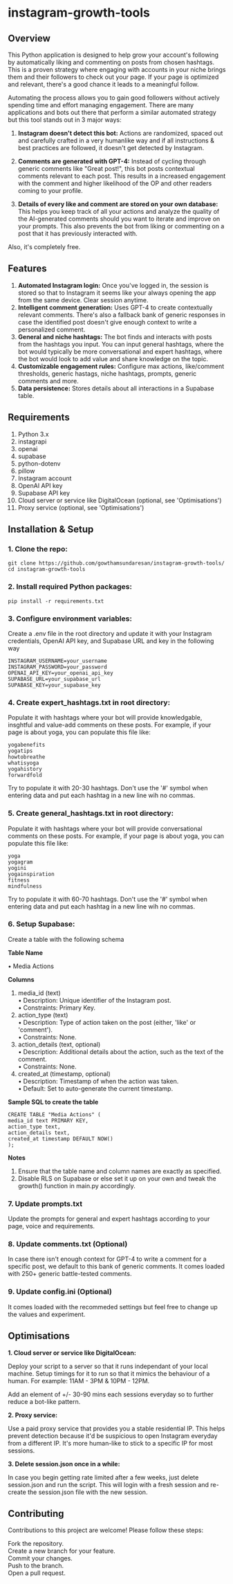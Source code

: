 # instagram-growth-tools

## Overview

This Python application is designed to help grow your account's following by automatically liking and commenting on posts from chosen hashtags. This is a proven strategy where engaging with accounts in your niche brings them and their followers to check out your page. If your page is optimized and relevant, there's a good chance it leads to a meaningful follow.

Automating the process allows you to gain good followers without actively spending time and effort managing engagement. There are many applications and bots out there that perform a similar automated strategy but this tool stands out in 3 major ways:

1. **Instagram doesn't detect this bot:** Actions are randomized, spaced out and carefully crafted in a very humanlike way and if all instructions & best practices are followed, it doesn't get detected by Instagram.

2. **Comments are generated with GPT-4:** Instead of cycling through generic comments like "Great post!", this bot posts contextual comments relevant to each post. This results in a increased engagement with the comment and higher likelihood of the OP and other readers coming to your profile.

3. **Details of every like and comment are stored on your own database:** This helps you keep track of all your actions and analyze the quality of the AI-generated comments should you want to iterate and improve on your prompts. This also prevents the bot from liking or commenting on a post that it has previously interacted with.

Also, it's completely free.

## Features

1. **Automated Instagram login:** Once you've logged in, the session is stored so that to Instagram it seems like your always opening the app from the same device. Clear session anytime.
2. **Intelligent comment generation:** Uses GPT-4 to create contextually relevant comments. There's also a fallback bank of generic responses in case the identified post doesn't give enough context to write a personalized comment.
3. **General and niche hashtags:** The bot finds and interacts with posts from the hashtags you input. You can input general hashtags, where the bot would typically be more conversational and expert hashtags, where the bot would look to add value and share knowledge on the topic.
4. **Customizable engagement rules:** Configure max actions, like/comment thresholds, generic hastags, niche hashtags, prompts, generic comments and more.
5. **Data persistence:** Stores details about all interactions in a Supabase table.

## Requirements

1. Python 3.x
2. instagrapi
3. openai
4. supabase
5. python-dotenv
6. pillow
7. Instagram account
8. OpenAI API key
9. Supabase API key
10. Cloud server or service like DigitalOcean (optional, see 'Optimisations')
11. Proxy service (optional, see 'Optimisations')

## Installation & Setup

### 1. Clone the repo:

```
git clone https://github.com/gowthamsundaresan/instagram-growth-tools/
cd instagram-growth-tools
```

### 2. Install required Python packages:

```
pip install -r requirements.txt
```

### 3. Configure environment variables:

Create a .env file in the root directory and update it with your Instagram credentials, OpenAI API key, and Supabase URL and key in the following way

```
INSTAGRAM_USERNAME=your_username
INSTAGRAM_PASSWORD=your_password
OPENAI_API_KEY=your_openai_api_key
SUPABASE_URL=your_supabase_url
SUPABASE_KEY=your_supabase_key
```

### 4. Create expert_hashtags.txt in root directory:

Populate it with hashtags where your bot will provide knowledgable, insghtful and value-add comments on these posts. For example, if your page is about yoga, you can populate this file like:

```
yogabenefits
yogatips
howtobreathe
whatisyoga
yogahistory
forwardfold
```

Try to populate it with 20-30 hashtags. Don't use the '#' symbol when entering data and put each hashtag in a new line wih no commas.

### 5. Create general_hashtags.txt in root directory:

Populate it with hashtags where your bot will provide conversational comments on these posts. For example, if your page is about yoga, you can populate this file like:

```
yoga
yogagram
yogini
yogainspiration
fitness
mindfulness
```

Try to populate it with 60-70 hashtags. Don't use the '#' symbol when entering data and put each hashtag in a new line wih no commas.

### 6. Setup Supabase:

Create a table with the following schema

**Table Name**

• Media Actions

**Columns**

1. media_id (text)  
   • Description: Unique identifier of the Instagram post.  
   • Constraints: Primary Key.
2. action_type (text)  
   • Description: Type of action taken on the post (either, 'like' or 'comment').  
   • Constraints: None.
3. action_details (text, optional)  
   • Description: Additional details about the action, such as the text of the comment.  
   • Constraints: None.
4. created_at (timestamp, optional)  
   • Description: Timestamp of when the action was taken.  
   • Default: Set to auto-generate the current timestamp.

**Sample SQL to create the table**

```
CREATE TABLE "Media Actions" (
media_id text PRIMARY KEY,
action_type text,
action_details text,
created_at timestamp DEFAULT NOW()
);
```

**Notes**

1. Ensure that the table name and column names are exactly as specified.
2. Disable RLS on Supabase or else set it up on your own and tweak the growth() function in main.py accordingly.

### 7. Update prompts.txt

Update the prompts for general and expert hashtags according to your page, voice and requirements.

### 8. Update comments.txt (Optional)

In case there isn't enough context for GPT-4 to write a comment for a specific post, we default to this bank of generic comments. It comes loaded with 250+ generic battle-tested comments.

### 9. Update config.ini (Optional)

It comes loaded with the recommeded settings but feel free to change up the values and experiment.

## Optimisations

**1. Cloud server or service like DigitalOcean:**

Deploy your script to a server so that it runs independant of your local machine. Setup timings for it to run so that it mimics the behaviour of a human. For example: 11AM - 3PM & 10PM - 12PM.

Add an element of +/- 30-90 mins each sessions everyday so to further reduce a bot-like pattern.

**2. Proxy service:**

Use a paid proxy service that provides you a stable residential IP. This helps prevent detection because it'd be suspicious to open Instagram everyday from a different IP. It's more human-like to stick to a specific IP for most sessions.

**3. Delete session.json once in a while:**

In case you begin getting rate limited after a few weeks, just delete session.json and run the script. This will login with a fresh session and re-create the session.json file with the new session.

## Contributing

Contributions to this project are welcome! Please follow these steps:

Fork the repository.  
Create a new branch for your feature.  
Commit your changes.  
Push to the branch.  
Open a pull request.
